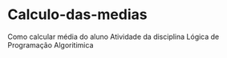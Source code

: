 # Calculo-das-medias
Como calcular média do aluno
Atividade da disciplina Lógica de Programação Algoritimica

<html>
  <body>
    <script type="text/javascript">
        var n1;
        var n2;
        var n3;
        var n4;
        var n5;

        var av1 = (n1+n2+n3+n4)/5*0.4;
        var media = av1+n5;

        //se >=7 dizer que foi aprovado
        //se <4 e <7 fazer recuperação
       //se <4 reprovado
      document.write("Sua média é:",media);
    </script>
  </body>
</html>

